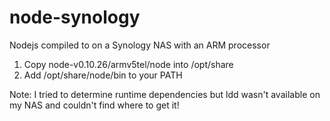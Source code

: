 node-synology
=============

Nodejs compiled to on a Synology NAS with an ARM processor

1. Copy node-v0.10.26/armv5tel/node into /opt/share
2. Add /opt/share/node/bin to your PATH

Note: I tried to determine runtime dependencies but ldd wasn't available on my NAS and couldn't find where to get it!
